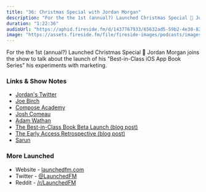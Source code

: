 ```yaml
---
title: "36: Christmas Special with Jordan Morgan"
description: "For the the 1st (annual?) Launched Christmas Special 🎄 Jordan Morgan joins the show to talk about the launch of his \"Best-in-Class iOS App Book Series\" his experiments with marketing."
duration: "1:22:36"
audioUrl: "https://aphid.fireside.fm/d/1437767933/65632ad5-59b2-4e30-82d1-13845dce07dd/09d8d94f-062c-4f9f-9a4a-99f04b85e66b.mp3"
image: "https://assets.fireside.fm/file/fireside-images/podcasts/images/6/65632ad5-59b2-4e30-82d1-13845dce07dd/episodes/0/09d8d94f-062c-4f9f-9a4a-99f04b85e66b/cover.jpg"
---
```


<p>For the the 1st (annual?) Launched Christmas Special 🎄 Jordan Morgan joins the show to talk about the launch of his &quot;Best-in-Class iOS App Book Series&quot; his experiments with marketing.</p>

<h3>Links &amp; Show Notes</h3>

<ul>
<li><a href="https://twitter.com/JordanMorgan10" rel="nofollow">Jordan&#39;s Twitter</a></li>
<li><a href="https://twitter.com/hitherejoe" rel="nofollow">Joe Birch</a></li>
<li><a href="https://composeacademy.start.page" rel="nofollow">Compose Academy</a></li>
<li><a href="https://twitter.com/JoshWComeau" rel="nofollow">Josh Comeau</a></li>
<li><a href="https://twitter.com/adamwathan" rel="nofollow">Adam Wathan</a></li>
<li><a href="https://www.swiftjectivec.com/the-best-in-class-book-beta-launch/" rel="nofollow">The Best-in-Class Book Beta Launch (blog post)</a></li>
<li><a href="https://www.swiftjectivec.com/Early-Access-Book-Retrospective/" rel="nofollow">The Early Access Retrospective (blog post)</a></li>
<li><a href="https://twitter.com/sarunw" rel="nofollow">Sarun</a></li>
</ul>

<h3>More Launched</h3>

<ul>
<li>Website - <a href="https://launchedfm.com" rel="nofollow">launchedfm.com</a></li>
<li>Twitter - <a href="https://twitter.com/launchedfm" rel="nofollow">@LaunchedFM</a></li>
<li>Reddit - <a href="https://www.reddit.com/r/LaunchedFM/" rel="nofollow">/r/LaunchedFM</a></li>
</ul>
